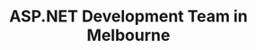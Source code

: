 ---
title: ASP.NET Development Team in Melbourne
permalink: /landings/locations/melbourne/developer/asp-net
technology: ASP.NET
location: Melbourne
---